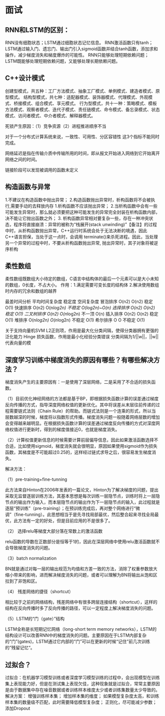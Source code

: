 # 面试
## RNN和LSTM的区别：

RNN没有细胞状态；LSTM通过细胞状态记忆信息。
RNN激活函数只有tanh；LSTM通过输入门、遗忘门、输出门引入sigmoid函数并结合tanh函数，添加求和操作，减少梯度消失和梯度爆炸的可能性。
RNN只能够处理短期依赖问题；LSTM既能够处理短期依赖问题，又能够处理长期依赖问题。

## C++设计模式
创建型模式，共五种：工厂方法模式、抽象工厂模式、单例模式、建造者模式、原型模式。
结构型模式，共七种：适配器模式、装饰器模式、代理模式、外观模式、桥接模式、组合模式、享元模式。
行为型模式，共十一种：策略模式、模板方法模式、观察者模式、迭代子模式、责任链模式、命令模式、备忘录模式、状态模式、访问者模式、中介者模式、解释器模式。

死锁产生原因：（1）竞争资源（2）进程推进顺序不当

对于一个分布式计算系统来说，一致性、可用性、分区容错性 这3个指标不能同时完成。

网络延迟是指在传输介质中传输所用的时间，即从报文开始进入网络到它开始离开网络之间的时间。

链接阶段可以发现被调用的函数未定义
## 构造函数与异常
1.不建议在构造函数中抛出异常；
2.构造函数抛出异常时，析构函数将不会被执行,需要手动的去释放内存
1.析构函数不应该抛出异常；
2.当析构函数中会有一些可能发生异常时，那么就必须要把这种可能发生的异常完全封装在析构函数内部，决不能让它抛出函数之外；
3. 析构函数异常相对要复杂一些，存在一种冲突状态，程序将直接崩溃：异常的被称为&ldquo;栈展开(stack unwinding)&rdquo;【备注】的过程中时，从析构函数抛出异常，C++运行时系统会处于无法决断的境遇，因此C++语言担保，当处于这一点时，会调用 terminate()来杀死进程。因此，当处理另一个异常的过程中时，不要从析构函数抛出异常, 抛出异常时，其子对象将被逆序析构

## 柔性数组
柔性数组既数组大小待定的数组，C语言中结构体的最后一个元素可以是大小未知的数组，0长度，不占大小。
作用：1.满足需要可变长度的结构体
2.解决使用数组时内存的冗余和数组的越界

最差时间分析 平均时间复杂度 稳定度 空间复杂度
冒泡排序 O(n2) O(n2) 稳定 O(1)
快速排序 O(n2) O(n*log2n) 不稳定 O(log2n)~O(n)
选择排序 O(n2) O(n2) 稳定 O(1)
二叉树排序 O(n2) O(n*log2n) 不一顶 O(n)
插入排序 O(n2) O(n2) 稳定 O(1)
堆排序 O(n*log2n) O(n*log2n) 不稳定 O(1)
希尔排序 O O 不稳定 O(1)

关于支持向量机SVM
L2正则项，作用是最大化分类间隔，使得分类器拥有更强的泛化能力
Hinge 损失函数，作用是最小化经验分类错误
分类间隔为1/||w||，||w||代表向量的模

## 深度学习训练中梯度消失的原因有哪些？有哪些解决方法？
梯度消失产生的主要原因有：一是使用了深层网络，二是采用了不合适的损失函数。

（1）目前优化神经网络的方法都是基于BP，即根据损失函数计算的误差通过梯度反向传播的方式，指导深度网络权值的更新优化。其中将误差从末层往前传递的过程需要链式法则（Chain Rule）的帮助。而链式法则是一个连乘的形式，所以当层数越深的时候，梯度将以指数形式传播。梯度消失问题一般随着网络层数的增加会变得越来越明显。在根据损失函数计算的误差通过梯度反向传播的方式对深度网络权值进行更新时，得到的梯度值接近0，也就是梯度消失。

（2）计算权值更新信息的时候需要计算前层偏导信息，因此如果激活函数选择不合适，比如使用sigmoid，梯度消失就会很明显，原因如果使用sigmoid作为损失函数，其梯度是不可能超过0.25的，这样经过链式求导之后，很容易发生梯度消失。

 

解决方法：

（1）pre-training+fine-tunning

此方法来自Hinton在2006年发表的一篇论文，Hinton为了解决梯度的问题，提出采取无监督逐层训练方法，其基本思想是每次训练一层隐节点，训练时将上一层隐节点的输出作为输入，而本层隐节点的输出作为下一层隐节点的输入，此过程就是逐层“预训练”（pre-training）；在预训练完成后，再对整个网络进行“微调”（fine-tunning）。此思想相当于是先寻找局部最优，然后整合起来寻找全局最优，此方法有一定的好处，但是目前应用的不是很多了。

（2） 选择relu等梯度大部分落在常数上的激活函数

relu函数的导数在正数部分是恒等于1的，因此在深层网络中使用relu激活函数就不会导致梯度消失的问题。

（3）batch normalization

BN就是通过对每一层的输出规范为均值和方差一致的方法，消除了权重参数放大缩小带来的影响，进而解决梯度消失的问题，或者可以理解为BN将输出从饱和区拉到了非饱和区。

（4） 残差网络的捷径（shortcut）

相比较于之前的网络结构，残差网络中有很多跨层连接结构（shortcut），这样的结构在反向传播时多了反向传播的路径，可以一定程度上解决梯度消失的问题。

（5）LSTM的“门（gate）”结构

LSTM全称是长短期记忆网络（long-short term memory networks），LSTM的结构设计可以改善RNN中的梯度消失的问题。主要原因在于LSTM内部复杂的“门”(gates)，LSTM通过它内部的“门”可以在更新的时候“记住”前几次训练的”残留记忆“。

## 过拟合？
过拟合：在机器学习模型训练或者深度学习模型训练的过程中，会出现模型在训练集上表现能力好，但是在测试集上表现欠佳，这种现象就是过拟合，常常主要原因是由于数据集中存在噪音数据或者训练样本维度太少或者训练集数量太少导致的。
解决方案：
增强训练样本集；
增加样本集的维度；
如果模型复杂度太高，和训练样本集的数量级不匹配，此时需要降低模型复杂度；
正则化，尽可能减少参数；
添加Dropout